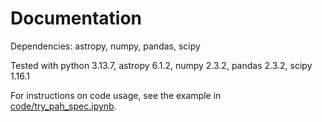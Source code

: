 # Documentation

Dependencies: astropy, numpy, pandas, scipy

Tested with python 3.13.7, astropy 6.1.2, numpy 2.3.2, pandas 2.3.2, scipy 1.16.1

For instructions on code usage, see the example in [code/try_pah_spec.ipynb](https://github.com/helenarichie/pah_spec/blob/main/code/try_pah_spec.ipynb).
